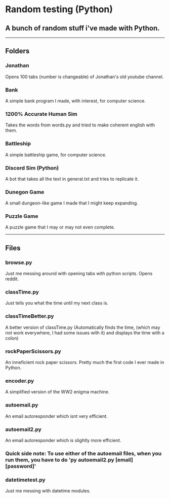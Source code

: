 # Random testing (Python)
## A bunch of random stuff i've made with Python.

---

## Folders

### Jonathan
Opens 100 tabs (number is changeable) of Jonathan's old youtube channel.

### Bank
A simple bank program I made, with interest, for computer science.

### 1200% Accurate Human Sim
Takes the words from words.py and tried to make coherent english with them.

### Battleship
A simple battleship game, for computer science.

### Discord Sim (Python)
A bot that takes all the text in general.txt and tries to replicate it.

### Dunegon Game
A small dungeon-like game I made that I might keep expanding.

### Puzzle Game
A puzzle game that I may or may not even complete.

---

## Files

### browse.py
Just me messing around with opening tabs with python scripts. Opens reddit.

### classTime.py
Just tells you what the time until my next class is.

### classTimeBetter.py
A better version of classTime.py (Automatically finds the time, (which may not work everywhere, I had some issues with it) and displays the time with a colon)

### rockPaperScissors.py
An inneficient rock paper scissors. Pretty much the first code I ever made in Python.

### encoder.py
A simplified version of the WW2 enigma machine.

### autoemail.py
An email autoresponder which isnt very efficient.

### autoemail2.py
An email autoresponder which is slightly more efficient.

### Quick side note: To use either of the autoemail files, when you run them, you have to do 'py autoemail2.py [email] [password]'

### datetimetest.py
Just me messing with datetime modules.
